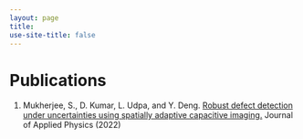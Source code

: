 ```yaml
---
layout: page
title: 
use-site-title: false
---
```


# Publications

1.  Mukherjee, S., D. Kumar, L. Udpa, and Y. Deng. [Robust defect detection under uncertainties using spatially adaptive capacitive imaging.](https://aip.scitation.org/doi/full/10.1063/5.0088320) Journal of Applied Physics (2022)
